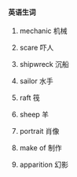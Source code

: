 #### 英语生词

1. mechanic 机械

2. scare 吓人

3. shipwreck 沉船

4. sailor 水手

5. raft 筏

6. sheep 羊

7. portrait 肖像

8. make of 制作

9. apparition 幻影
